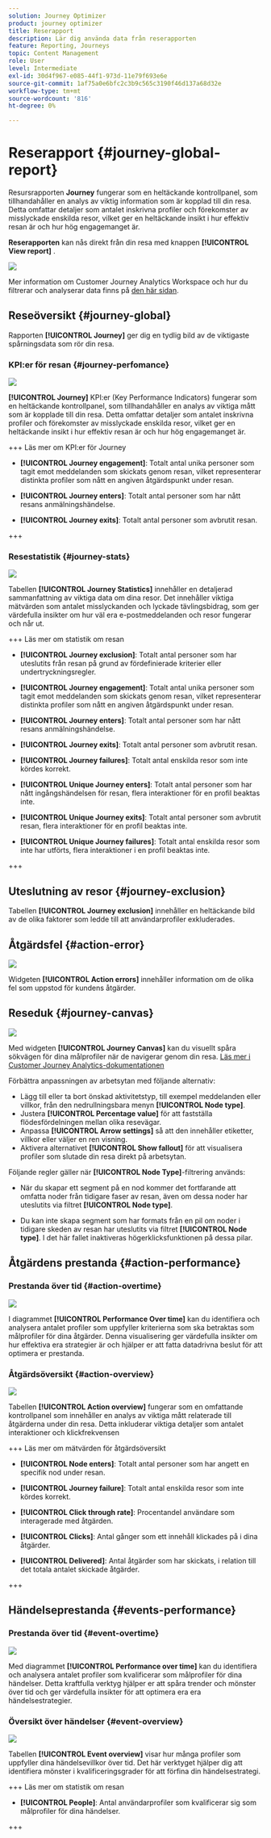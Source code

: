 ```yaml
---
solution: Journey Optimizer
product: journey optimizer
title: Reserapport
description: Lär dig använda data från reserapporten
feature: Reporting, Journeys
topic: Content Management
role: User
level: Intermediate
exl-id: 30d4f967-e085-44f1-973d-11e79f693e6e
source-git-commit: 1af75a0e6bfc2c3b9c565c3190f46d137a68d32e
workflow-type: tm+mt
source-wordcount: '816'
ht-degree: 0%

---
```


# Reserapport {#journey-global-report}

Resursrapporten **Journey** fungerar som en heltäckande kontrollpanel, som tillhandahåller en analys av viktig information som är kopplad till din resa. Detta omfattar detaljer som antalet inskrivna profiler och förekomster av misslyckade enskilda resor, vilket ger en heltäckande insikt i hur effektiv resan är och hur hög engagemanget är.

**Reserapporten** kan nås direkt från din resa med knappen **[!UICONTROL View report]** .

![](assets/gs-cja-report-3.png)

Mer information om Customer Journey Analytics Workspace och hur du filtrerar och analyserar data finns på [den här sidan](https://experienceleague.adobe.com/sv/docs/analytics-platform/using/cja-workspace/home).

## Reseöversikt {#journey-global}

Rapporten **[!UICONTROL Journey]** ger dig en tydlig bild av de viktigaste spårningsdata som rör din resa.

### KPI:er för resan {#journey-perfomance}

![](assets/cja-journey-kpis.png)

**[!UICONTROL Journey]** KPI:er (Key Performance Indicators) fungerar som en heltäckande kontrollpanel, som tillhandahåller en analys av viktiga mått som är kopplade till din resa. Detta omfattar detaljer som antalet inskrivna profiler och förekomster av misslyckade enskilda resor, vilket ger en heltäckande insikt i hur effektiv resan är och hur hög engagemanget är.

+++ Läs mer om KPI:er för Journey

* **[!UICONTROL Journey engagement]**: Totalt antal unika personer som tagit emot meddelanden som skickats genom resan, vilket representerar distinkta profiler som nått en angiven åtgärdspunkt under resan.

* **[!UICONTROL Journey enters]**: Totalt antal personer som har nått resans anmälningshändelse.

* **[!UICONTROL Journey exits]**: Totalt antal personer som avbrutit resan.

+++

### Resestatistik {#journey-stats}

![](assets/cja-journey-stats.png)

Tabellen **[!UICONTROL Journey Statistics]** innehåller en detaljerad sammanfattning av viktiga data om dina resor. Det innehåller viktiga mätvärden som antalet misslyckanden och lyckade tävlingsbidrag, som ger värdefulla insikter om hur väl era e-postmeddelanden och resor fungerar och når ut.

+++ Läs mer om statistik om resan

* **[!UICONTROL Journey exclusion]**: Totalt antal personer som har uteslutits från resan på grund av fördefinierade kriterier eller undertryckningsregler.

* **[!UICONTROL Journey engagement]**: Totalt antal unika personer som tagit emot meddelanden som skickats genom resan, vilket representerar distinkta profiler som nått en angiven åtgärdspunkt under resan.

* **[!UICONTROL Journey enters]**: Totalt antal personer som har nått resans anmälningshändelse.

* **[!UICONTROL Journey exits]**: Totalt antal personer som avbrutit resan.

* **[!UICONTROL Journey failures]**: Totalt antal enskilda resor som inte kördes korrekt.

* **[!UICONTROL Unique Journey enters]**: Totalt antal personer som har nått ingångshändelsen för resan, flera interaktioner för en profil beaktas inte.

* **[!UICONTROL Unique Journey exits]**: Totalt antal personer som avbrutit resan, flera interaktioner för en profil beaktas inte.

* **[!UICONTROL Unique Journey failures]**: Totalt antal enskilda resor som inte har utförts, flera interaktioner i en profil beaktas inte.

+++

## Uteslutning av resor {#journey-exclusion}

Tabellen **[!UICONTROL Journey exclusion]** innehåller en heltäckande bild av de olika faktorer som ledde till att användarprofiler exkluderades.

## Åtgärdsfel {#action-error}

![](assets/cja-journey-action-error.png)

Widgeten **[!UICONTROL Action errors]** innehåller information om de olika fel som uppstod för kundens åtgärder.

## Reseduk {#journey-canvas}

![](assets/cja-journey-canvas.png)

Med widgeten **[!UICONTROL Journey Canvas]** kan du visuellt spåra sökvägen för dina målprofiler när de navigerar genom din resa. [Läs mer i Customer Journey Analytics-dokumentationen](https://experienceleague.adobe.com/sv/docs/analytics-platform/using/cja-workspace/visualizations/journey-canvas/journey-canvas)

Förbättra anpassningen av arbetsytan med följande alternativ:

* Lägg till eller ta bort önskad aktivitetstyp, till exempel meddelanden eller villkor, från den nedrullningsbara menyn **[!UICONTROL Node type]**.
* Justera **[!UICONTROL Percentage value]** för att fastställa flödesfördelningen mellan olika resevägar.
* Anpassa **[!UICONTROL Arrow settings]** så att den innehåller etiketter, villkor eller väljer en ren visning.
* Aktivera alternativet **[!UICONTROL Show fallout]** för att visualisera profiler som slutade din resa direkt på arbetsytan.

Följande regler gäller när **[!UICONTROL Node Type]**-filtrering används:

* När du skapar ett segment på en nod kommer det fortfarande att omfatta noder från tidigare faser av resan, även om dessa noder har uteslutits via filtret **[!UICONTROL Node type]**.

* Du kan inte skapa segment som har formats från en pil om noder i tidigare skeden av resan har uteslutits via filtret **[!UICONTROL Node type]**. I det här fallet inaktiveras högerklicksfunktionen på dessa pilar.

## Åtgärdens prestanda {#action-performance}

### Prestanda över tid {#action-overtime}

![](assets/cja-journey-action-performance.png)

I diagrammet **[!UICONTROL Performance Over time]** kan du identifiera och analysera antalet profiler som uppfyller kriterierna som ska betraktas som målprofiler för dina åtgärder. Denna visualisering ger värdefulla insikter om hur effektiva era strategier är och hjälper er att fatta datadrivna beslut för att optimera er prestanda.

### Åtgärdsöversikt {#action-overview}

![](assets/cja-journey-action-overview.png)

Tabellen **[!UICONTROL Action overview]** fungerar som en omfattande kontrollpanel som innehåller en analys av viktiga mått relaterade till åtgärderna under din resa. Detta inkluderar viktiga detaljer som antalet interaktioner och klickfrekvensen

+++ Läs mer om mätvärden för åtgärdsöversikt

* **[!UICONTROL Node enters]**: Totalt antal personer som har angett en specifik nod under resan.

* **[!UICONTROL Journey failure]**: Totalt antal enskilda resor som inte kördes korrekt.

* **[!UICONTROL Click through rate]**: Procentandel användare som interagerade med åtgärden.

* **[!UICONTROL Clicks]**: Antal gånger som ett innehåll klickades på i dina åtgärder.

* **[!UICONTROL Delivered]**: Antal åtgärder som har skickats, i relation till det totala antalet skickade åtgärder.

+++

## Händelseprestanda {#events-performance}

### Prestanda över tid {#event-overtime}

![](assets/cja-journey-performance-event.png)

Med diagrammet **[!UICONTROL Performance over time]** kan du identifiera och analysera antalet profiler som kvalificerar som målprofiler för dina händelser. Detta kraftfulla verktyg hjälper er att spåra trender och mönster över tid och ger värdefulla insikter för att optimera era era händelsestrategier.

### Översikt över händelser {#event-overview}

![](assets/cja-journey-events-overview.png)

Tabellen **[!UICONTROL Event overview]** visar hur många profiler som uppfyller dina händelsevillkor över tid. Det här verktyget hjälper dig att identifiera mönster i kvalificeringsgrader för att förfina din händelsestrategi.

+++ Läs mer om statistik om resan

* **[!UICONTROL People]**: Antal användarprofiler som kvalificerar sig som målprofiler för dina händelser.

+++
